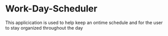 # Work-Day-Scheduler
This applicication is used to help keep an ontime schedule and for the user to stay organized throughout the day

